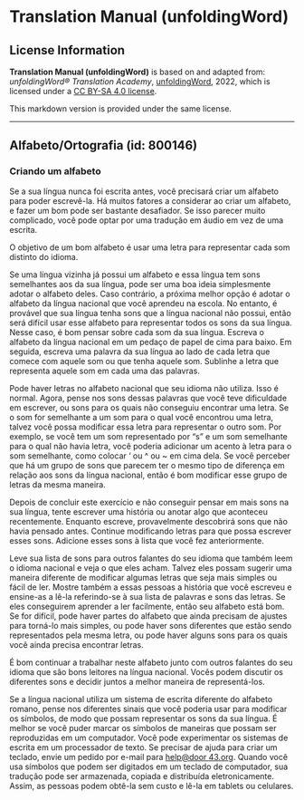 # Translation Manual (unfoldingWord)

## License Information

**Translation Manual (unfoldingWord)** is based on and adapted from: _unfoldingWord® Translation Academy_, [unfoldingWord](https://unfoldingword.org/utw), 2022, which is licensed under a [CC BY-SA 4.0 license](https://creativecommons.org/licenses/by-sa/4.0/legalcode.en).

This markdown version is provided under the same license.



--------------------------------

## Alfabeto/Ortografia (id: 800146)

### Criando um alfabeto

Se a sua língua nunca foi escrita antes, você precisará criar um alfabeto para poder escrevê\-la. Há muitos fatores a considerar ao criar um alfabeto, e fazer um bom pode ser bastante desafiador. Se isso parecer muito complicado, você pode optar por uma tradução em áudio em vez de uma escrita.

O objetivo de um bom alfabeto é usar uma letra para representar cada som distinto do idioma.

Se uma língua vizinha já possui um alfabeto e essa língua tem sons semelhantes aos da sua língua, pode ser uma boa ideia simplesmente adotar o alfabeto deles. Caso contrário, a próxima melhor opção é adotar o alfabeto da língua nacional que você aprendeu na escola. No entanto, é provável que sua língua tenha sons que a língua nacional não possui, então será difícil usar esse alfabeto para representar todos os sons da sua língua. Nesse caso, é bom pensar sobre cada som da sua língua. Escreva o alfabeto da língua nacional em um pedaço de papel de cima para baixo. Em seguida, escreva uma palavra da sua língua ao lado de cada letra que comece com aquele som ou que tenha aquele som. Sublinhe a letra que representa aquele som em cada uma das palavras.

Pode haver letras no alfabeto nacional que seu idioma não utiliza. Isso é normal. Agora, pense nos sons dessas palavras que você teve dificuldade em escrever, ou sons para os quais não conseguiu encontrar uma letra. Se o som for semelhante a um som para o qual você encontrou uma letra, talvez você possa modificar essa letra para representar o outro som. Por exemplo, se você tem um som representado por “s” e um som semelhante para o qual não havia letra, você poderia adicionar um acento à letra para o som semelhante, como colocar ‘ ou ^ ou \~ em cima dela. Se você perceber que há um grupo de sons que parecem ter o mesmo tipo de diferença em relação aos sons da língua nacional, então é bom modificar esse grupo de letras da mesma maneira.

Depois de concluir este exercício e não conseguir pensar em mais sons na sua língua, tente escrever uma história ou anotar algo que aconteceu recentemente. Enquanto escreve, provavelmente descobrirá sons que não havia pensado antes. Continue modificando letras para que possa escrever esses sons. Adicione esses sons à lista que você fez anteriormente.

Leve sua lista de sons para outros falantes do seu idioma que também leem o idioma nacional e veja o que eles acham. Talvez eles possam sugerir uma maneira diferente de modificar algumas letras que seja mais simples ou fácil de ler. Mostre também a essas pessoas a história que você escreveu e ensine\-as a lê\-la referindo\-se à sua lista de palavras e sons das letras. Se eles conseguirem aprender a ler facilmente, então seu alfabeto está bom. Se for difícil, pode haver partes do alfabeto que ainda precisam de ajustes para torná\-lo mais simples, ou pode haver sons diferentes que estão sendo representados pela mesma letra, ou pode haver alguns sons para os quais você ainda precisa encontrar letras.

É bom continuar a trabalhar neste alfabeto junto com outros falantes do seu idioma que são bons leitores na língua nacional. Vocês podem discutir os diferentes sons e decidir juntos a melhor maneira de representá\-los.

Se a língua nacional utiliza um sistema de escrita diferente do alfabeto romano, pense nos diferentes sinais que você poderia usar para modificar os símbolos, de modo que possam representar os sons da sua língua. É melhor se você puder marcar os símbolos de maneiras que possam ser reproduzidas em um computador. Você pode experimentar os sistemas de escrita em um processador de texto. Se precisar de ajuda para criar um teclado, envie um pedido por e\-mail para [help@door 43\.org](mailto:help@door43.org). Quando você usa símbolos que podem ser digitados em um teclado de computador, sua tradução pode ser armazenada, copiada e distribuída eletronicamente. Assim, as pessoas podem obtê\-la sem custo e lê\-la em tablets ou celulares.


